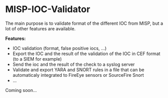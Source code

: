 # MISP-IOC-Validator

The main purpose is to validate format of the different IOC from MISP, but a lot of other features are available.

**Features:**
- IOC validation (format, false positive iocs, ...)
- Export the IOC and the result of the validation of the IOC in CEF format (to a SIEM for example)
- Send the ioc and the result of the check to a syslog server
- Validate and export YARA and SNORT rules in a file that can be automaticaly integrated to FireEye sensors or SourceFire Snort
- ...

Coming soon... 
